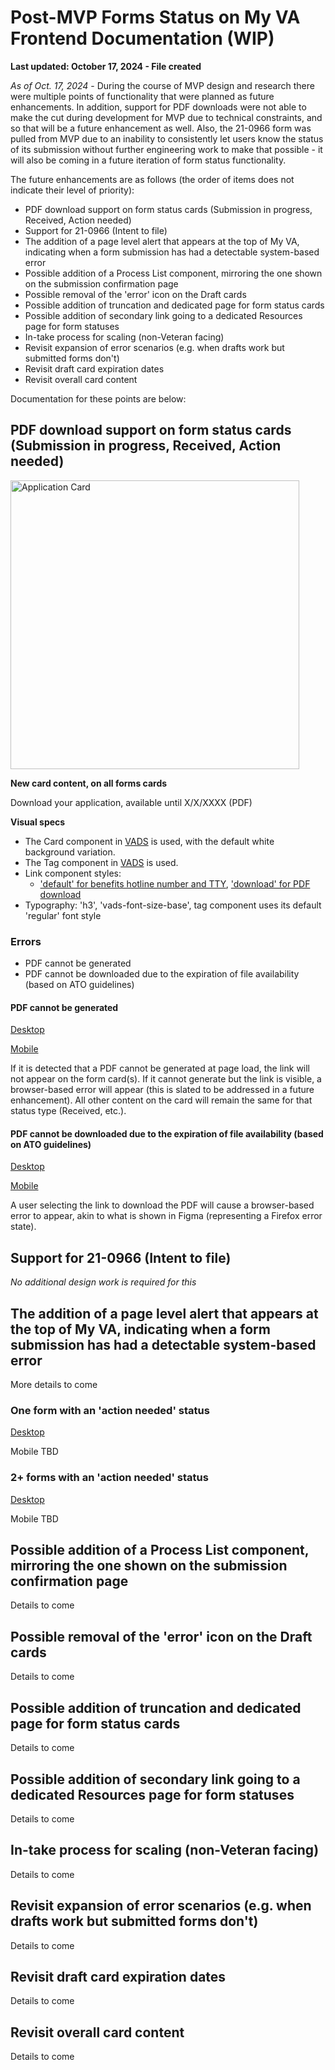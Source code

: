 # Post-MVP Forms Status on My VA Frontend Documentation (WIP)

**Last updated: October 17, 2024 - File created**

_As of Oct. 17, 2024_ - During the course of MVP design and research there were multiple points of functionality that were planned as future enhancements. 
In addition, support for PDF downloads were not able to make the cut during development for MVP due to technical constraints, and so that will be a future enhancement as well. 
Also, the 21-0966 form was pulled from MVP due to an inability to consistently let users know the status of its submission without further engineering work to make that possible - it will also be coming in a future iteration of form status functionality.

The future enhancements are as follows (the order of items does not indicate their level of priority):

- PDF download support on form status cards (Submission in progress, Received, Action needed)
- Support for 21-0966 (Intent to file)
- The addition of a page level alert that appears at the top of My VA, indicating when a form submission has had a detectable system-based error
- Possible addition of a Process List component, mirroring the one shown on the submission confirmation page
- Possible removal of the 'error' icon on the Draft cards
- Possible addition of truncation and dedicated page for form status cards
- Possible addition of secondary link going to a dedicated Resources page for form statuses
- In-take process for scaling (non-Veteran facing)
- Revisit expansion of error scenarios (e.g. when drafts work but submitted forms don't)
- Revisit draft card expiration dates
- Revisit overall card content
 
Documentation for these points are below:

## PDF download support on form status cards (Submission in progress, Received, Action needed)

<img width="462" alt="Application Card" src="https://github.com/user-attachments/assets/6563f18e-e633-4b35-b9c8-7028b9b9658d">


**New card content, on all forms cards**

Download your application, available until X/X/XXXX (PDF)

**Visual specs**
- The Card component in [VADS](https://design.va.gov/components/card#variations) is used, with the default white background variation.
- The Tag component in [VADS](https://design.va.gov/components/tag) is used.
- Link component styles:
  - ['default' for benefits hotline number and TTY](https://design.va.gov/components/link/), ['download' for PDF download](https://design.va.gov/components/link/#download)
- Typography: 'h3', 'vads-font-size-base', tag component uses its default 'regular' font style


### Errors
- PDF cannot be generated
- PDF cannot be downloaded due to the expiration of file availability (based on ATO guidelines)

#### PDF cannot be generated

[Desktop](https://www.figma.com/design/15yOY4VEzitxm5tRMDiAzz/My-VA?node-id=2107-27599&t=xjD6hDcxAO3klDmb-1)

[Mobile](https://www.figma.com/design/15yOY4VEzitxm5tRMDiAzz/My-VA?node-id=2107-42621&t=xjD6hDcxAO3klDmb-1)

If it is detected that a PDF cannot be generated at page load, the link will not appear on the form card(s). If it cannot generate but the link is visible, a browser-based error will appear (this is slated to be addressed in a future enhancement). All other content on the card will remain the same for that status type (Received, etc.).

#### PDF cannot be downloaded due to the expiration of file availability (based on ATO guidelines)

[Desktop](https://www.figma.com/design/15yOY4VEzitxm5tRMDiAzz/My-VA?node-id=2134-26236&t=1xBs1o2BLdUQ1mpr-1)

[Mobile](https://www.figma.com/design/15yOY4VEzitxm5tRMDiAzz/My-VA?node-id=2136-41730&t=1xBs1o2BLdUQ1mpr-1)

A user selecting the link to download the PDF will cause a browser-based error to appear, akin to what is shown in Figma (representing a Firefox error state).


## Support for 21-0966 (Intent to file)

_No additional design work is required for this_

## The addition of a page level alert that appears at the top of My VA, indicating when a form submission has had a detectable system-based error

More details to come

### One form with an 'action needed' status

[Desktop](https://www.figma.com/design/15yOY4VEzitxm5tRMDiAzz/My-VA?node-id=1241-24524&t=IzebklllHwsoqqU2-1)

Mobile TBD

### 2+ forms with an 'action needed' status

[Desktop](https://www.figma.com/design/15yOY4VEzitxm5tRMDiAzz/My-VA?node-id=1242-25952&t=IzebklllHwsoqqU2-1)

Mobile TBD

## Possible addition of a Process List component, mirroring the one shown on the submission confirmation page

Details to come

## Possible removal of the 'error' icon on the Draft cards

Details to come

## Possible addition of truncation and dedicated page for form status cards

Details to come

## Possible addition of secondary link going to a dedicated Resources page for form statuses

Details to come

## In-take process for scaling (non-Veteran facing)

Details to come

## Revisit expansion of error scenarios (e.g. when drafts work but submitted forms don't)

Details to come

## Revisit draft card expiration dates

Details to come

## Revisit overall card content

Details to come


